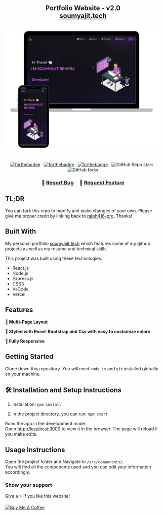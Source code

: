 <h2 align="center">
  Portfolio Website - v2.0<br/>
  <a href="https://ralph416-pro.github.io/resume" target="_blank">soumyajit.tech</a>
</h2>
<div align="center">
  <img alt="Demo" src="./Images/readme-img1.png" />
</div>

<br/>

<center>

[![forthebadge](https://forthebadge.com/images/badges/built-with-love.svg)](https://forthebadge.com) &nbsp;
[![forthebadge](https://forthebadge.com/images/badges/made-with-javascript.svg)](https://forthebadge.com) &nbsp;
[![forthebadge](https://forthebadge.com/images/badges/open-source.svg)](https://forthebadge.com) &nbsp;
![GitHub Repo stars](https://img.shields.io/github/stars/ralph416-pro/Portfolio?color=red&logo=github&style=for-the-badge) &nbsp;
![GitHub forks](https://img.shields.io/github/forks/ralph416-pro/Portfolio?color=red&logo=github&style=for-the-badge)

</center>

<h3 align="center">
    🔹
    <a href="https://github.com/ralph416-pro/Portfolio/issues">Report Bug</a> &nbsp; &nbsp;
    🔹
    <a href="https://github.com/ralph416-pro/Portfolio/issues">Request Feature</a>
</h3>

## TL;DR

You can fork this repo to modify and make changes of your own. Please give me proper credit by linking back to [ralph416-pro](https://github.com/ralph416-pro/Portfolio). Thanks!

## Built With

My personal portfolio <a href="https://ralph416-pro.github.io/resume" target="_blank">soumyajit.tech</a> which features some of my github projects as well as my resume and technical skills.<br/>

This project was built using these technologies.

- React.js
- Node.js
- Express.js
- CSS3
- VsCode
- Vercel

## Features

**📖 Multi-Page Layout**

**🎨 Styled with React-Bootstrap and Css with easy to customize colors**

**📱 Fully Responsive**

## Getting Started

Clone down this repository. You will need `node.js` and `git` installed globally on your machine.

## 🛠 Installation and Setup Instructions

1. Installation: `npm install`

2. In the project directory, you can run: `npm start`

Runs the app in the development mode.\
Open [http://localhost:3000](http://localhost:3000) to view it in the browser.
The page will reload if you make edits.

## Usage Instructions

Open the project folder and Navigate to `/src/components/`. <br/>
You will find all the components used and you can edit your information accordingly.

### Show your support

Give a ⭐ if you like this website!

<a href="https://www.buymeacoffee.com/ralph416-pro" target="_blank"><img src="https://cdn.buymeacoffee.com/buttons/v2/default-violet.png" alt="Buy Me A Coffee" height= "60px" width= "217px" ></a>
